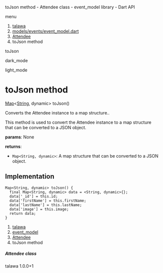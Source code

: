 




toJson method - Attendee class - event\_model library - Dart API







menu

1. [talawa](../../index.html)
2. [models/events/event\_model.dart](../../file-___home_harshil_Desktop_open-source_palisadoes_talawa_lib_models_events_event_model/)
3. [Attendee](../../file-___home_harshil_Desktop_open-source_palisadoes_talawa_lib_models_events_event_model/Attendee-class.html)
4. toJson method

toJson


dark\_mode

light\_mode




# toJson method


[Map](https://api.flutter.dev/flutter/dart-core/Map-class.html)<[String](https://api.flutter.dev/flutter/dart-core/String-class.html), dynamic>
toJson()

Converts the Attendee instance to a map structure..

This method is used to convert the Attendee instance to a map structure that can be converted to a JSON object.

**params**:
None

**returns**:

* `Map<String, dynamic>`: A map structure that can be converted to a JSON object.

## Implementation

```
Map<String, dynamic> toJson() {
  final Map<String, dynamic> data = <String, dynamic>{};
  data['_id'] = this.id;
  data['firstName'] = this.firstName;
  data['lastName'] = this.lastName;
  data['image'] = this.image;
  return data;
}
```

 


1. [talawa](../../index.html)
2. [event\_model](../../file-___home_harshil_Desktop_open-source_palisadoes_talawa_lib_models_events_event_model/)
3. [Attendee](../../file-___home_harshil_Desktop_open-source_palisadoes_talawa_lib_models_events_event_model/Attendee-class.html)
4. toJson method

##### Attendee class





talawa
1.0.0+1






